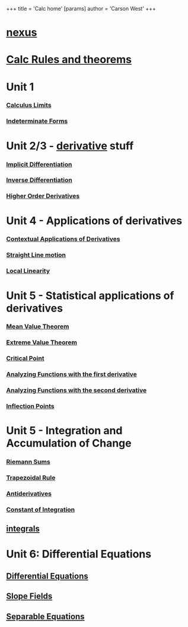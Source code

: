 +++
 title = 'Calc home'
[params]
	author = 'Carson West'
+++
# [nexus](./../nexus/)
# [Calc Rules and theorems](./../calc-rules-and-theorems/)
# Unit 1
### [Calculus Limits](./../calculus-limits/)
### [Indeterminate Forms](./../indeterminate-forms/)
# Unit 2/3 - [derivative](./../derivative/) stuff

### [Implicit Differentiation](./../implicit-differentiation/)

### [Inverse Differentiation](./../inverse-differentiation/)

### [Higher Order Derivatives](./../higher-order-derivatives/)

# Unit 4 - Applications of derivatives
### [Contextual Applications of Derivatives](./../contextual-applications-of-derivatives/)

### [Straight Line motion](./../straight-line-motion/)
### [Local Linearity](./../local-linearity/)
# Unit 5 - Statistical applications of derivatives
### [Mean Value Theorem](./../mean-value-theorem/)
### [Extreme Value Theorem](./../extreme-value-theorem/)
### [Critical Point](./../critical-point/)

### [Analyzing Functions with the first derivative](./../analyzing-functions-with-the-first-derivative/)
### [Analyzing Functions with the second derivative](./../analyzing-functions-with-the-second-derivative/)
### [Inflection Points](./../inflection-points/)
# Unit 5 - Integration and Accumulation of Change

### [Riemann Sums](./../riemann-sums/)
### [Trapezoidal Rule](./../trapezoidal-rule/)
### [Antiderivatives](./../antiderivatives/)
### [Constant of Integration](./../constant-of-integration/)
## [integrals](./../integrals/)
# Unit 6: Differential Equations
## [Differential Equations](./../differential-equations/)
## [Slope Fields](./../slope-fields/)
## [Separable Equations](./../separable-equations/)